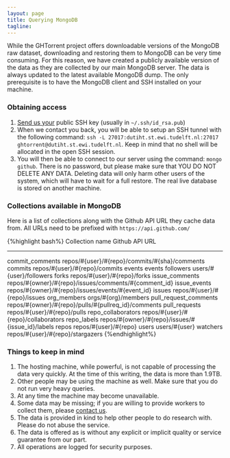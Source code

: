 ```yaml
---
layout: page
title: Querying MongoDB 
tagline: 
---
```


While the GHTorrent project offers downloadable versions of the MongoDB raw
dataset, downloading and restoring them to MongoDB can be very time consuming.
For this reason, we have created a publicly available version 
of the data as they are collected by our main MongoDB server. 
The data is always updated to the latest available MongoDB dump.
The only
prerequisite is to have the MongoDB client and SSH installed on your machine. 

### Obtaining access

1. [Send us your](mailto:gousiosg@gmail.com) public SSH key (usually in `~/.ssh/id_rsa.pub`)
2. When we contact you back, you will be able to setup an SSH tunnel with the
following command: `ssh -L 27017:dutiht.st.ewi.tudelft.nl:27017 ghtorrent@dutiht.st.ewi.tudelft.nl`. Keep in mind that no shell will be allocated in the open SSH session. 
3. You will then be able to connect to our server using the command: `mongo
github`. There is no password, but please make sure that YOU DO NOT DELETE ANY
DATA. Deleting data will only harm other users of the system, which will have to
wait for a full restore. The real live database is stored on another machine.

### Collections available in MongoDB

Here is a list of collections along with the Github API URL they cache data
from. All URLs need to be prefixed with `https://api.github.com/`

{%highlight bash%}
Collection name          Github API URL
----------------         --------------
commit_comments          repos/#{user}/#{repo}/commits/#{sha}/comments
commits                  repos/#{user}/#{repo}/commits
events                   events
followers                users/#{user}/followers
forks                    repos/#{user}/#{repo}/forks
issue_comments           repos/#{owner}/#{repo}/issues/comments/#{comment_id}
issue_events             repos/#{owner}/#{repo}/issues/events/#{event_id} 
issues                   repos/#{user}/#{repo}/issues
org_members              orgs/#{org}/members
pull_request_comments    repos/#{owner}/#{repo}/pulls/#{pullreq_id}/comments
pull_requests            repos/#{user}/#{repo}/pulls
repo_collaborators       repos/#{user}/#{repo}/collaborators
repo_labels              repos/#{owner}/#{repo}/issues/#{issue_id}/labels
repos                    repos/#{user}/#{repo}
users                    users/#{user}
watchers                 repos/#{user}/#{repo}/stargazers
{%endhighlight%}

### Things to keep in mind

1. The hosting machine, while powerful, is not capable of processing the data
very quickly. At the time of this writing, the data is more than 1.9TB.
2. Other people may be using the machine as well. Make sure that you do not run
very heavy queries.
3. At any time the machine may become unavailable.
4. Some data may be missing; if you are willing to provide workers to collect
them, please [contact us](mailto:gousiosg@gmail.com). 
5. The data is provided in kind to help other people to do research with. Please
do not abuse the service.
6. The data is offered as is without any explicit or implicit quality or service guarantee from our part.
7. All operations are logged for security purposes. 
